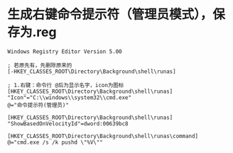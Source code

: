 # 生成右键命令提示符（管理员模式），保存为.reg

    Windows Registry Editor Version 5.00

    ; 若原先有，先删除原来的
    [-HKEY_CLASSES_ROOT\Directory\Background\shell\runas]

    ; 1.右键：命令行 @后为显示名字，icon为图标
    [HKEY_CLASSES_ROOT\Directory\Background\shell\runas]
    "Icon"="C:\\windows\\system32\\cmd.exe"
    @="命令提示符(管理员)"

    [HKEY_CLASSES_ROOT\Directory\Background\shell\runas]
    "ShowBasedOnVelocityId"=dword:00639bc8

    [HKEY_CLASSES_ROOT\Directory\Background\shell\runas\command]
    @="cmd.exe /s /k pushd \"%V\""
